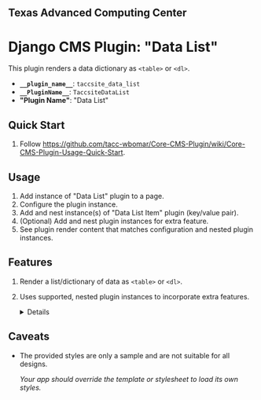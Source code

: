## Texas Advanced Computing Center
# Django CMS Plugin: "Data List"

This plugin renders a data dictionary as `<table>` or `<dl>`.

- __`__plugin_name__`__: `taccsite_data_list`
- __`__PluginName__`__: `TaccsiteDataList`
- __"Plugin Name"__: "Data List"

## Quick Start

1. Follow https://github.com/tacc-wbomar/Core-CMS-Plugin/wiki/Core-CMS-Plugin-Usage-Quick-Start.

## Usage

1. Add instance of "Data List" plugin to a page.
1. Configure the plugin instance.
1. Add and nest instance(s) of "Data List Item" plugin (key/value pair).
1. (Optional) Add and nest plugin instances for extra feature.
1. See plugin render content that matches configuration and nested plugin instances.

[dcms-link]: https://github.com/django-cms/djangocms-link

## Features

1. Render a list/dictionary of data as `<table>` or `<dl>`.
1. Uses supported, nested plugin instances to incorporate extra features.
      <details>

      | feature | supported by |
      | :- | :- |
      | item key as hyperlink | [`taccsite_data_list`][dcms-link] |

      </details>

## Caveats

- The provided styles are only a sample and are not suitable for all designs.

  _Your app should override the template or stylesheet to load its own styles._

